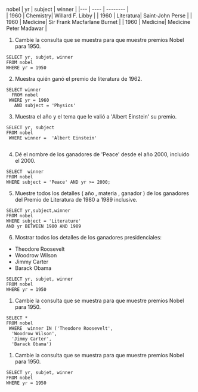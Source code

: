 
nobel
| yr	| subject |	winner |
 |--- | ---- | -------- |     
| 1960	| Chemistry|		Willard F. Libby | 
| 1960	| Literatura| Saint-John Perse |
| 1960	| Medicine|	Sir Frank Macfarlane Burnet |
| 1960	| Medicine|	Medicine	Peter Madawar |  


  
1. Cambie la consulta que se muestra para que muestre premios Nobel para 1950.

~~~
SELECT yr, subjet, winner
FROM nobel
WHERE yr = 1950
~~~


2. Muestra quién ganó el premio de literatura de 1962.

~~~
SELECT winner
  FROM nobel
 WHERE yr = 1960
   AND subject = 'Physics'
~~~


3. Muestra el año y el tema que le valió a 'Albert Einstein' su premio.

~~~
SELECT yr, subject
FROM nobel
 WHERE winner =  'Albert Einstein' 
   
~~~


4. Dé el nombre de los ganadores de 'Peace' desde el año 2000, incluido el 2000.

~~~
SELECT  winner
FROM nobel
WHERE subject = 'Peace' AND yr >= 2000;
~~~


5. Muestre todos los detalles ( año , materia , ganador ) de los ganadores del Premio de Literatura de 1980 a 1989 inclusive.

~~~
SELECT yr,subject,winner
FROM nobel
WHERE subject = 'Literature'
AND yr BETWEEN 1980 AND 1989
~~~


6. Mostrar todos los detalles de los ganadores presidenciales:

- Theodore Roosevelt
- Woodrow Wilson
- Jimmy Carter
- Barack Obama

~~~
SELECT yr, subjet, winner
FROM nobel
WHERE yr = 1950
~~~


1. Cambie la consulta que se muestra para que muestre premios Nobel para 1950.

~~~
SELECT * 
FROM nobel
 WHERE  winner IN ('Theodore Roosevelt',
  'Woodrow Wilson',
  'Jimmy Carter',
  'Barack Obama')
~~~


1. Cambie la consulta que se muestra para que muestre premios Nobel para 1950.

~~~
SELECT yr, subjet, winner
FROM nobel
WHERE yr = 1950
~~~

